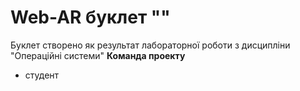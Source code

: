 # Web-AR буклет ""
Буклет створено як результат лабораторної роботи з дисципліни "Операційні системи"
**Команда проекту**
- студент

